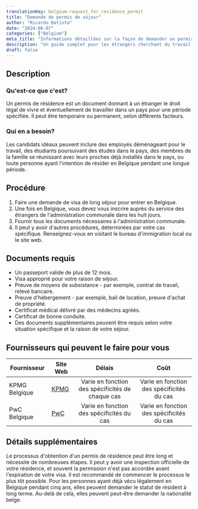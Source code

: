 ```yaml
---
translationKey: belgium-request_for_residence_permit
title: "Demande de permis de séjour"
author: "Ricardo Batista"
date: "2024-06-07"
categories: ["Belgium"]
meta_title: "Informations détaillées sur la façon de demander un permis de séjour"
description: "Un guide complet pour les étrangers cherchant du travail et la résidence en Belgique"
draft: false
---
```


## Description
### Qu'est-ce que c'est?
Un permis de résidence est un document donnant à un étranger le droit légal de vivre et éventuellement de travailler dans un pays pour une période spécifiée. Il peut être temporaire ou permanent, selon différents facteurs.

### Qui en a besoin?
Les candidats idéaux peuvent inclure des employés déménageant pour le travail, des étudiants poursuivant des études dans le pays, des membres de la famille se réunissant avec leurs proches déjà installés dans le pays, ou toute personne ayant l'intention de résider en Belgique pendant une longue période.

## Procédure
1. Faire une demande de visa de long séjour pour entrer en Belgique.
2. Une fois en Belgique, vous devez vous inscrire auprès du service des étrangers de l'administration communale dans les huit jours.
3. Fournir tous les documents nécessaires à l'administration communale.
4. Il peut y avoir d'autres procédures, déterminées par votre cas spécifique. Renseignez-vous en visitant le bureau d'immigration local ou le site web.

## Documents requis
- Un passeport valide de plus de 12 mois.
- Visa approprié pour votre raison de séjour.
- Preuve de moyens de subsistance - par exemple, contrat de travail, relevé bancaire.
- Preuve d'hébergement - par exemple, bail de location, preuve d'achat de propriété.
- Certificat médical délivré par des médecins agréés.
- Certificat de bonne conduite.
- Des documents supplémentaires peuvent être requis selon votre situation spécifique et la raison de votre séjour.

## Fournisseurs qui peuvent le faire pour vous

| Fournisseur      |     Site Web     |     Délais    |       Coût      |
| ------------- | --------------- |  :-------------: | :-------------: |
| KPMG Belgique  |  [KPMG](https://home.kpmg/be/en/home.html)       |       Varie en fonction des spécificités de chaque cas         |        Varie en fonction des spécificités du cas      |
| PwC Belgique   | [PwC](https://www.pwc.be/)  |      Varie en fonction des spécificités du cas      |        Varie en fonction des spécificités du cas      |

## Détails supplémentaires
Le processus d'obtention d'un permis de résidence peut être long et nécessite de nombreuses étapes. Il peut y avoir une inspection officielle de votre résidence, et souvent la permission n'est pas accordée avant l'expiration de votre visa. Il est recommandé de commencer le processus le plus tôt possible. Pour les personnes ayant déjà vécu légalement en Belgique pendant cinq ans, elles peuvent demander le statut de résident à long terme. Au-delà de cela, elles peuvent peut-être demander la nationalité belge.